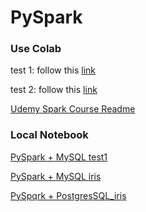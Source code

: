 # PySpark

### Use Colab

test 1: follow this [link](https://colab.research.google.com/github/asifahmed90/pyspark-ML-in-Colab/blob/master/PySpark_Regression_Analysis.ipynb)

test 2: follow this [link](https://towardsdatascience.com/3-methods-for-parallelization-in-spark-6a1a4333b473)

[Udemy Spark Course Readme](https://github.com/dongzhang84/PySpark/tree/master/Spark_Course)


### Local Notebook

[PySpark + MySQL test1](https://github.com/dongzhang84/PySpark/blob/master/PySpark%2BMySQL_beginning.ipynb)

[PySpark + MySQL iris](https://github.com/dongzhang84/PySpark/blob/master/PySpark%2BMySQL_iris.ipynb)

[PySpqrk + PostgresSQL_iris](https://github.com/dongzhang84/PySpark/blob/master/PySpark%2BPostgresSQL_connection_iris.ipynb)

